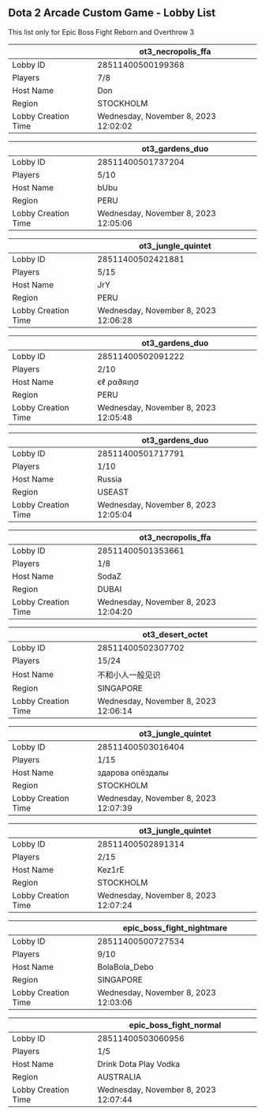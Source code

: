 ## Dota 2 Arcade Custom Game - Lobby List

This list only for Epic Boss Fight Reborn and Overthrow 3

|  | ot3_necropolis_ffa |
| ------ | ------ |
| Lobby ID | 28511400500199368 |
| Players | 7/8 |
| Host Name | Don |
| Region | STOCKHOLM |
| Lobby Creation Time | Wednesday, November 8, 2023 12:02:02 |


|  | ot3_gardens_duo |
| ------ | ------ |
| Lobby ID | 28511400501737204 |
| Players | 5/10 |
| Host Name | bUbu |
| Region | PERU |
| Lobby Creation Time | Wednesday, November 8, 2023 12:05:06 |


|  | ot3_jungle_quintet |
| ------ | ------ |
| Lobby ID | 28511400502421881 |
| Players | 5/15 |
| Host Name | JrY |
| Region | PERU |
| Lobby Creation Time | Wednesday, November 8, 2023 12:06:28 |


|  | ot3_gardens_duo |
| ------ | ------ |
| Lobby ID | 28511400502091222 |
| Players | 2/10 |
| Host Name | єℓ ρα∂яιησ |
| Region | PERU |
| Lobby Creation Time | Wednesday, November 8, 2023 12:05:48 |


|  | ot3_gardens_duo |
| ------ | ------ |
| Lobby ID | 28511400501717791 |
| Players | 1/10 |
| Host Name | Russia |
| Region | USEAST |
| Lobby Creation Time | Wednesday, November 8, 2023 12:05:04 |


|  | ot3_necropolis_ffa |
| ------ | ------ |
| Lobby ID | 28511400501353661 |
| Players | 1/8 |
| Host Name | SodaZ |
| Region | DUBAI |
| Lobby Creation Time | Wednesday, November 8, 2023 12:04:20 |


|  | ot3_desert_octet |
| ------ | ------ |
| Lobby ID | 28511400502307702 |
| Players | 15/24 |
| Host Name | 不和小人一般见识 |
| Region | SINGAPORE |
| Lobby Creation Time | Wednesday, November 8, 2023 12:06:14 |


|  | ot3_jungle_quintet |
| ------ | ------ |
| Lobby ID | 28511400503016404 |
| Players | 1/15 |
| Host Name | здарова опёздалы |
| Region | STOCKHOLM |
| Lobby Creation Time | Wednesday, November 8, 2023 12:07:39 |


|  | ot3_jungle_quintet |
| ------ | ------ |
| Lobby ID | 28511400502891314 |
| Players | 2/15 |
| Host Name | Kez1rE |
| Region | STOCKHOLM |
| Lobby Creation Time | Wednesday, November 8, 2023 12:07:24 |


|  | epic_boss_fight_nightmare |
| ------ | ------ |
| Lobby ID | 28511400500727534 |
| Players | 9/10 |
| Host Name | BolaBola_Debo |
| Region | SINGAPORE |
| Lobby Creation Time | Wednesday, November 8, 2023 12:03:06 |


|  | epic_boss_fight_normal |
| ------ | ------ |
| Lobby ID | 28511400503060956 |
| Players | 1/5 |
| Host Name | Drink Dota Play Vodka |
| Region | AUSTRALIA |
| Lobby Creation Time | Wednesday, November 8, 2023 12:07:44 |


